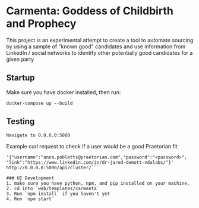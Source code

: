 # Carmenta: Goddess of Childbirth and Prophecy

This project is an experimental attempt to create a tool to automate sourcing by using a sample of "known good" candidates and use 
information from LinkedIn / social networks to identify other potentially good candidates for a given party

## Startup

Make sure you have docker installed, then run:

```
docker-compose up --build
```

## Testing

```
Navigate to 0.0.0.0:5000
```

Example curl request to check if a user would be a good Praetorian fit
```curl -X POST -H "Content-Type: application/json" -d
'{"username":"anna.pobletts@praetorian.com","password":"<password>", "link":"https://www.linkedin.com/in/dr-jared-demott-vdalabs/"}' http://0.0.0.0:5000/api/cluster/```

### UI Development
1. make sure you have python, npm, and pip installed on your machine.
2. cd into `web/templates/carmenta`
3. Run `npm install` if you haven't yet
4. Run `npm start`
